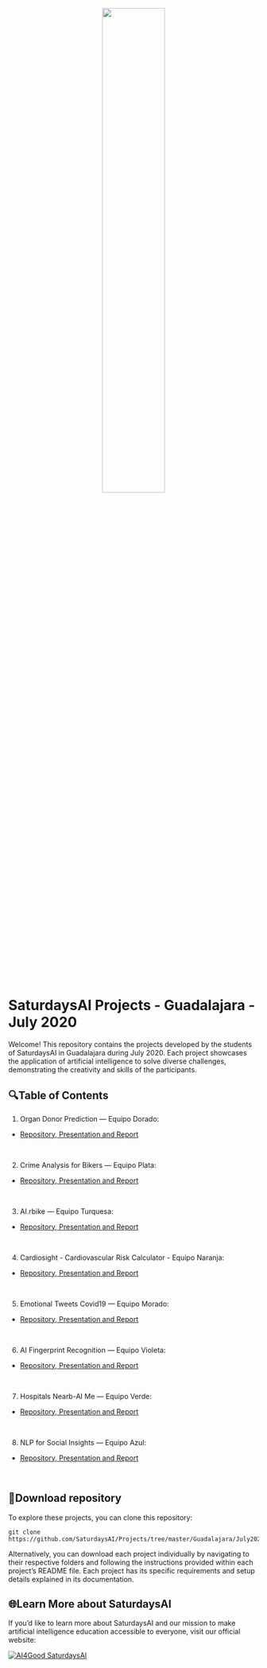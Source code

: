 <p align="center"><img width="50%" src="https://saturdaysai.github.io/saturdaysai/images/logo.png" /></p>

# SaturdaysAI Projects - Guadalajara - July 2020

Welcome! This repository contains the projects developed by the students of SaturdaysAI in Guadalajara during July 2020. Each project showcases the application of artificial intelligence to solve diverse challenges, demonstrating the creativity and skills of the participants.

## 🔍Table of Contents

1) Organ Donor Prediction — Equipo Dorado:
- [Repository, Presentation and Report](https://github.com/azbit0/OrganDP)
<br/>

2) Crime Analysis for Bikers — Equipo Plata:
- [Repository, Presentation and Report](https://github.com/saturdaysai-gdl2-plata/datasets)
<br/>

3) AI.rbike  — Equipo Turquesa:
- [Repository, Presentation and Report](https://github.com/JacoboDB/AI.rbike)
<br/>

4) Cardiosight - Cardiovascular Risk Calculator - Equipo Naranja:
- [Repository, Presentation and Report](https://github.com/RebeNura/Saturdays.ai-Equipo-Naranja)
<br/>

5) Emotional Tweets Covid19  — Equipo Morado:
- [Repository, Presentation and Report](https://github.com/saturdays-equipo3/covid19)
<br/>

6) AI Fingerprint Recognition — Equipo Violeta:
- [Repository, Presentation and Report](https://github.com/gmgalvan/fingerprintRecognition)
<br/>

7) Hospitals Nearb-AI Me — Equipo Verde:
- [Repository, Presentation and Report](https://github.com/luischitala/Hospitals-Nearb-AI-Me/blob/master/README.md)
<br/>

8) NLP for Social Insights  — Equipo Azul:
- [Repository, Presentation and Report](https://github.com/omar-bracamontes-zavala/BlueTeam)
<br/>

## 💾Download repository

To explore these projects, you can clone this repository:
```
git clone https://github.com/SaturdaysAI/Projects/tree/master/Guadalajara/July2020.git
```
Alternatively, you can download each project individually by navigating to their respective folders and following the instructions provided within each project’s README file.
Each project has its specific requirements and setup details explained in its documentation.

## 🌐Learn More about SaturdaysAI

If you’d like to learn more about SaturdaysAI and our mission to make artificial intelligence education accessible to everyone, visit our official website:

[![AI4Good SaturdaysAI](https://img.shields.io/badge/AI4Good-SaturdaysAI-orange)](https://saturdays.ai/)
